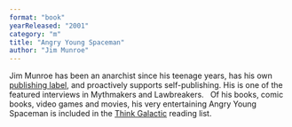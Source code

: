 ```yaml
---
format: "book"
yearReleased: "2001"
category: "m"
title: "Angry Young Spaceman"
author: "Jim Munroe"
---
```

Jim Munroe has been an anarchist since his teenage years,  has his own <a href="http://nomediakings.org/">publishing label</a>, and  proactively supports self-publishing. His is one of the featured interviews in Mythmakers and  Lawbreakers.
 
Of his books, comic books, video games and  movies, his very entertaining Angry Young Spaceman is included in the <a href="http://thinkgalactic.org/reading-lists/by-author/">Think Galactic</a>  reading list.
 